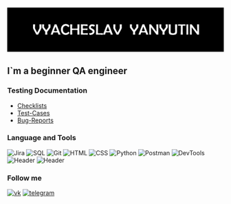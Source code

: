 ![Header](https://github.com/Vyacheslav-job/Vyacheslav-job/blob/main/assets/picture.PNG)

## I`m a beginner QA engineer

### Testing Documentation
- [Checklists](https://github.com/Vyacheslav-job/checklist)
- [Test-Cases](https://github.com/Vyacheslav-job/test-cases)
- [Bug-Reports](https://github.com/Vyacheslav-job/bug-reports)

### Language and Tools
![Jira](https://img.shields.io/badge/-Jira-343434?style=for-the-badge&logo=Jira&logoColor=136BE5)
![SQL](https://img.shields.io/badge/-SQL-343434?style=for-the-badge&logo=mySql&logoColor=ED7000)
![Git](https://img.shields.io/badge/-Git-343434?style=for-the-badge&logo=Git&logoColor=EF3C2D)
![HTML](https://img.shields.io/badge/-HTML-343434?style=for-the-badge&logo=html5&logoColor=E9B816)
![CSS](https://img.shields.io/badge/-CSS-343434?style=for-the-badge&logo=stylus&logoColor=27EFEE)
![Python](https://img.shields.io/badge/-Python-343434?style=for-the-badge&logo=python&logoColor=FFD041)
![Postman](https://img.shields.io/badge/-Postman-343434?style=for-the-badge&logo=postman&logoColor=FF6B35)
![DevTools](https://img.shields.io/badge/-DevTools-343434?style=for-the-badge&logo=appveyor&logoColor=97CA00)
![Header](https://img.shields.io/badge/Github-343434?style=for-the-badge&logo=github&logoColor=8cc4d7)
![Header](https://img.shields.io/badge/AndroidStudio-343434?style=for-the-badge&logo=androidstudio&logoColor=3ad07d)


### Follow me
[![vk](https://img.shields.io/badge/-vkontakte-343434?style=for-the-badge&logo=vk&logoColor=0077FF)](https://vk.com/id61752427)
[![telegram](https://img.shields.io/badge/-telegram-343434?style=for-the-badge&logo=telegram&logoColor=23A0DC)](https://t.me/Vyacheslav_Yanyutin)
